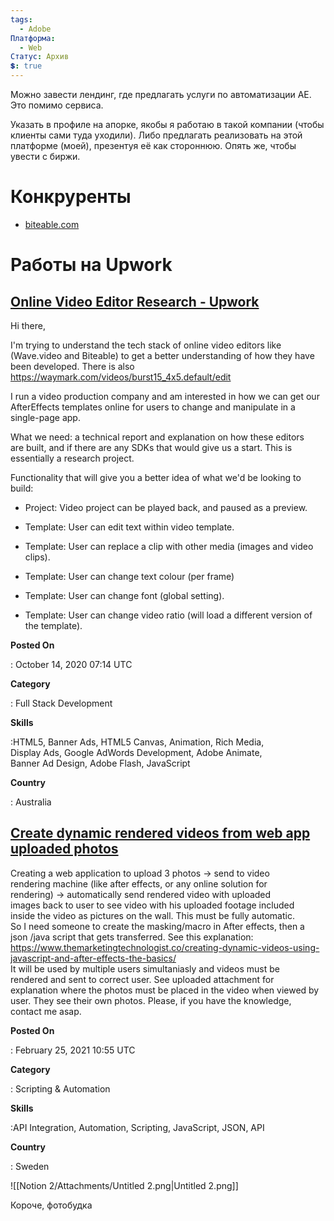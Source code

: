 ```yaml
---
tags:
  - Adobe
Платформа:
  - Web
Статус: Архив
💲: true
---
```

Можно завести лендинг, где предлагать услуги по автоматизации AE. Это помимо сервиса.

Указать в профиле на апорке, якобы я работаю в такой компании (чтобы клиенты сами туда уходили). Либо предлагать реализовать на этой платформе (моей), презентуя её как стороннюю. Опять же, чтобы увести с биржи.

  

# Конкруренты

- [biteable.com](http://biteable.com/)

  

# Работы на Upwork

## [Online Video Editor Research - Upwork](https://www.upwork.com/jobs/Online-Video-Editor-Research_%7E0188ceee74a3b53bc3?source=rss)

Hi there,

I'm trying to understand the tech stack of online video editors like  
(Wave.video and Biteable) to get a better understanding of how they have been developed. There is also  
https://waymark.com/videos/burst15_4x5.default/edit  

I run a video production company and am interested in how we can get our AfterEffects templates online for users to change and manipulate in a  
single-page app.  

What we need: a technical report and explanation on how these editors  
are built, and if there are any SDKs that would give us a start. This is essentially a research project.  

Functionality that will give you a better idea of what we'd be looking to build:

- Project: Video project can be played back, and paused as a preview.

- Template: User can edit text within video template.

- Template: User can replace a clip with other media (images and video clips).

- Template: User can change text colour (per frame)

- Template: User can change font (global setting).

- Template: User can change video ratio (will load a different version of the template).

**Posted On**

: October 14, 2020 07:14 UTC

**Category**

: Full Stack Development

**Skills**

:HTML5, Banner Ads, HTML5 Canvas, Animation, Rich Media,  
Display Ads, Google AdWords Development, Adobe Animate,  
Banner Ad Design, Adobe Flash, JavaScript  

**Country**

: Australia

## [Create dynamic rendered videos from web app uploaded photos](https://www.upwork.com/jobs/Create-dynamic-rendered-videos-from-web-app-uploaded-photos_%7E01b289ad7d0f013f36?source=rss)

  

Creating a web application to upload 3 photos -&gt; send to video  
rendering machine (like after effects, or any online solution for  
rendering) -&gt; automatically send rendered video with uploaded  
images back to user to see video with his uploaded footage included  
inside the video as pictures on the wall. This must be fully automatic.  
So I need someone to create the masking/macro in After effects, then a  
json /java script that gets transferred. See this explanation:  
https://www.themarketingtechnologist.co/creating-dynamic-videos-using-javascript-and-after-effects-the-basics/  
It will be used by multiple users simultaniasly and videos must be  
rendered and sent to correct user. See uploaded attachment for  
explanation where the photos must be placed in the video when viewed by  
user. They see their own photos. Please, if you have the knowledge,  
contact me asap.  

**Posted On**

: February 25, 2021 10:55 UTC

**Category**

: Scripting & Automation

**Skills**

:API Integration, Automation, Scripting, JavaScript, JSON, API

**Country**

: Sweden

  

![[Notion 2/Attachments/Untitled 2.png|Untitled 2.png]]

Короче, фотобудка